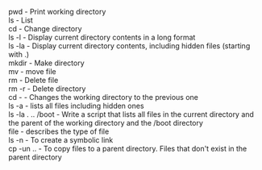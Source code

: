 pwd - Print working directory<br>
ls - List<br>
cd - Change directory<br>
ls -l - Display current directory contents in a long format<br>
ls -la - Display current directory contents, including hidden files (starting with .)<br>
mkdir - Make directory<br>
mv - move file<br>
rm - Delete file<br>
rm -r - Delete directory<br>
cd - - Changes the working directory to the previous one<br>
ls -a - lists all files including hidden ones<br>
ls -la . .. /boot - Write a script that lists all files in the current directory and the parent of the working directory and the /boot directory<br>
file - describes the type of file<br>
ls -n - To create a symbolic link<br>
cp -un .. - To copy files to a parent directory. Files that don't exist in the parent directory
